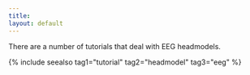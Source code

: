 ```yaml
---
title:
layout: default
---
```


There are a number of tutorials that deal with EEG headmodels.

{% include seealso tag1="tutorial" tag2="headmodel" tag3="eeg" %}
